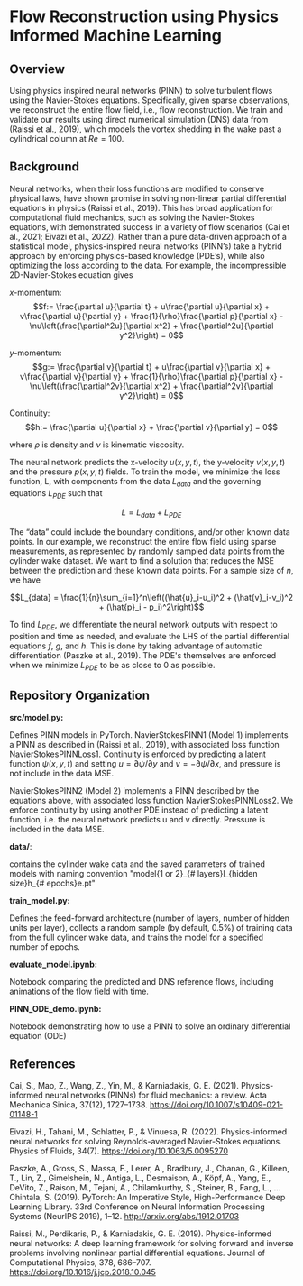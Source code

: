 # Flow Reconstruction using Physics Informed Machine Learning
## Overview
Using physics inspired neural networks (PINN) to solve turbulent flows using the Navier-Stokes equations. Specifically, given sparse observations, we reconstruct the entire flow field, i.e., flow reconstruction. We train and validate our results using direct numerical simulation (DNS) data from (Raissi et al., 2019), which models the vortex shedding in the wake past a cylindrical column at $Re=100$.

## Background
Neural networks, when their loss functions are modified to conserve physical laws, have shown promise in solving non-linear partial differential equations in physics (Raissi et al., 2019). This has broad application for computational fluid mechanics, such as solving the Navier-Stokes equations, with demonstrated success in a variety of flow scenarios (Cai et al., 2021; Eivazi et al., 2022). Rather than a pure data-driven approach of a statistical model, physics-inspired neural networks (PINN’s) take a hybrid approach by enforcing physics-based knowledge (PDE’s), while also optimizing the loss according to the data. For example, the incompressible 2D-Navier-Stokes equation gives

$x$-momentum:
$$f:= \frac{\partial u}{\partial t} + u\frac{\partial u}{\partial x} + v\frac{\partial u}{\partial y} + \frac{1}{\rho}\frac{\partial p}{\partial x} -
\nu\left(\frac{\partial^2u}{\partial x^2} + \frac{\partial^2u}{\partial y^2}\right) = 0$$

$y$-momentum:
$$g:= \frac{\partial v}{\partial t} + u\frac{\partial v}{\partial x} + v\frac{\partial v}{\partial y} + \frac{1}{\rho}\frac{\partial p}{\partial x} -
\nu\left(\frac{\partial^2v}{\partial x^2} + \frac{\partial^2v}{\partial y^2}\right) = 0$$

Continuity:
$$h:= \frac{\partial u}{\partial x} + \frac{\partial v}{\partial y} = 0$$

where $\rho$ is density and $\nu$ is kinematic viscosity. 

The neural network predicts the x-velocity $u\left(x,y,t\right)$, the y-velocity $v\left(x,y,t\right)$ and the pressure $p\left(x,y,t\right)$ fields. To train the model, we minimize the loss function, L, with components from the data $L_{data}$ and the governing equations $L_{PDE}$ such that

$$L = L_{data} + L_{PDE}$$

The “data” could include the boundary conditions, and/or other known data points. In our example, we reconstruct the entire flow field using sparse measurements, as represented by randomly sampled data points from the cylinder wake dataset. We want to find a solution that reduces the MSE between the prediction and these known data points. For a sample size of $n$, we have

$$L_{data} = \frac{1}{n}\sum_{i=1}^n\left((\hat{u}_i-u_i)^2 + (\hat{v}_i-v_i)^2 + (\hat{p}_i - p_i)^2\right)$$

To find $L_{PDE}$, we differentiate the neural network outputs with respect to position and time as needed, and evaluate the LHS of the partial differential equations $f$, $g$, and $h$. This is done by taking advantage of automatic differentiation (Paszke et al., 2019). The PDE's themselves are enforced when we minimize $L_{PDE}$ to be as close to 0 as possible.

## Repository Organization
**src/model.py:**

Defines PINN models in PyTorch. 
NavierStokesPINN1 (Model 1) implements a PINN as described in (Raissi et al., 2019), with associated loss function NavierStokesPINNLoss1. Continuity is enforced by predicting a latent function $\psi(x,y,t)$ and setting $u=\partial\psi/\partial y$ and $v=-\partial\psi/\partial x$, and pressure is not include in the data MSE.

NavierStokesPINN2 (Model 2) implements a PINN described by the equations above, with associated loss function NavierStokesPINNLoss2. We enforce continuity by using another PDE instead of predicting a latent function, i.e. the neural network predicts u and v directly. Pressure is included in the data MSE.

**data/**:

contains the cylinder wake data and the saved parameters of trained models with naming convention "model{1 or 2}\_{# layers}l\_{hidden size}h\_{# epochs}e.pt"

**train_model.py:**

Defines the feed-forward architecture (number of layers, number of hidden units per layer), collects a random sample (by default, 0.5%) of training data from the full cylinder wake data, and trains the model for a specified number of epochs.

**evaluate_model.ipynb:**

Notebook comparing the predicted and DNS reference flows, including animations of the flow field with time.

**PINN_ODE_demo.ipynb:**

Notebook demonstrating how to use a PINN to solve an ordinary differential equation (ODE)

## References
Cai, S., Mao, Z., Wang, Z., Yin, M., & Karniadakis, G. E. (2021). Physics-informed neural networks (PINNs) for fluid mechanics: a review. Acta Mechanica Sinica, 37(12), 1727–1738. https://doi.org/10.1007/s10409-021-01148-1

Eivazi, H., Tahani, M., Schlatter, P., & Vinuesa, R. (2022). Physics-informed neural networks for solving Reynolds-averaged Navier-Stokes equations. Physics of Fluids, 34(7). https://doi.org/10.1063/5.0095270

Paszke, A., Gross, S., Massa, F., Lerer, A., Bradbury, J., Chanan, G., Killeen, T., Lin, Z., Gimelshein, N., Antiga, L., Desmaison, A., Köpf, A., Yang, E., DeVito, Z., Raison, M., Tejani, A., Chilamkurthy, S., Steiner, B., Fang, L., … Chintala, S. (2019). PyTorch: An Imperative Style, High-Performance Deep Learning Library. 33rd Conference on Neural Information Processing Systems (NeurIPS 2019), 1–12. http://arxiv.org/abs/1912.01703

Raissi, M., Perdikaris, P., & Karniadakis, G. E. (2019). Physics-informed neural networks: A deep learning framework for solving forward and inverse problems involving nonlinear partial differential equations. Journal of Computational Physics, 378, 686–707. https://doi.org/10.1016/j.jcp.2018.10.045


